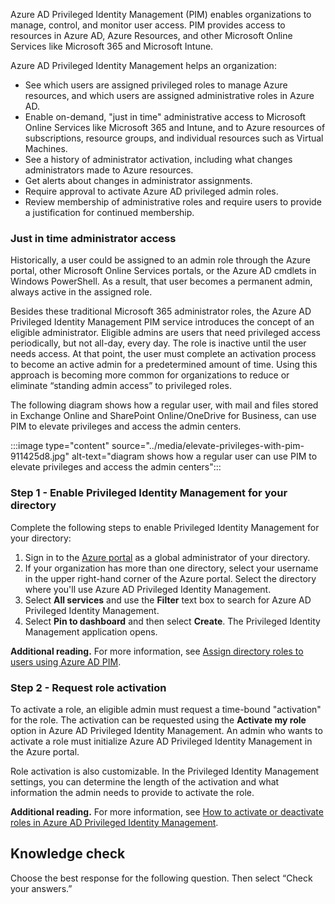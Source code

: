 Azure AD Privileged Identity Management (PIM) enables organizations to manage, control, and monitor user access. PIM provides access to resources in Azure AD, Azure Resources, and other Microsoft Online Services like Microsoft 365 and Microsoft Intune.

Azure AD Privileged Identity Management helps an organization:

 -  See which users are assigned privileged roles to manage Azure resources, and which users are assigned administrative roles in Azure AD.
 -  Enable on-demand, "just in time" administrative access to Microsoft Online Services like Microsoft 365 and Intune, and to Azure resources of subscriptions, resource groups, and individual resources such as Virtual Machines.
 -  See a history of administrator activation, including what changes administrators made to Azure resources.
 -  Get alerts about changes in administrator assignments.
 -  Require approval to activate Azure AD privileged admin roles.
 -  Review membership of administrative roles and require users to provide a justification for continued membership.

### Just in time administrator access

Historically, a user could be assigned to an admin role through the Azure portal, other Microsoft Online Services portals, or the Azure AD cmdlets in Windows PowerShell. As a result, that user becomes a permanent admin, always active in the assigned role.

Besides these traditional Microsoft 365 administrator roles, the Azure AD Privileged Identity Management PIM service introduces the concept of an eligible administrator. Eligible admins are users that need privileged access periodically, but not all-day, every day. The role is inactive until the user needs access. At that point, the user must complete an activation process to become an active admin for a predetermined amount of time. Using this approach is becoming more common for organizations to reduce or eliminate “standing admin access” to privileged roles.

The following diagram shows how a regular user, with mail and files stored in Exchange Online and SharePoint Online/OneDrive for Business, can use PIM to elevate privileges and access the admin centers.

:::image type="content" source="../media/elevate-privileges-with-pim-911425d8.jpg" alt-text="diagram shows how a regular user can use PIM to elevate privileges and access the admin centers":::


### Step 1 - Enable Privileged Identity Management for your directory

Complete the following steps to enable Privileged Identity Management for your directory:

1.  Sign in to the [Azure portal](https://portal.azure.com/?azure-portal=true) as a global administrator of your directory.
2.  If your organization has more than one directory, select your username in the upper right-hand corner of the Azure portal. Select the directory where you'll use Azure AD Privileged Identity Management.
3.  Select **All services** and use the **Filter** text box to search for Azure AD Privileged Identity Management.
4.  Select **Pin to dashboard** and then select **Create**. The Privileged Identity Management application opens.

**Additional reading.** For more information, see [Assign directory roles to users using Azure AD PIM](/azure/active-directory/privileged-identity-management/pim-how-to-add-role-to-user).

### Step 2 - Request role activation

To activate a role, an eligible admin must request a time-bound "activation" for the role. The activation can be requested using the **Activate my role** option in Azure AD Privileged Identity Management. An admin who wants to activate a role must initialize Azure AD Privileged Identity Management in the Azure portal.

Role activation is also customizable. In the Privileged Identity Management settings, you can determine the length of the activation and what information the admin needs to provide to activate the role.

**Additional reading.** For more information, see [How to activate or deactivate roles in Azure AD Privileged Identity Management](/azure/active-directory/privileged-identity-management/pim-how-to-activate-role).

## Knowledge check

Choose the best response for the following question. Then select “Check your answers.”